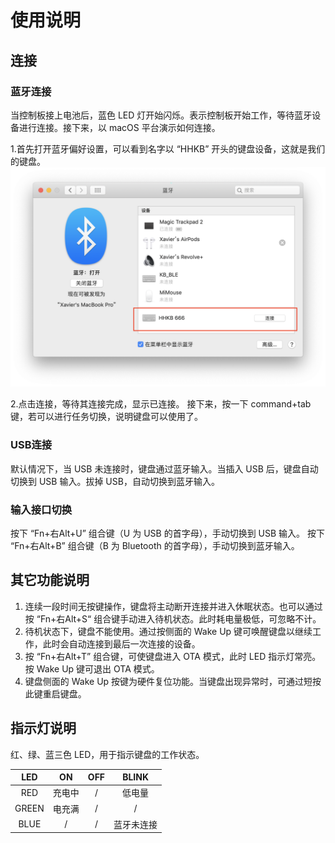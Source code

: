# 使用说明
## 连接
### 蓝牙连接
当控制板接上电池后，蓝色 LED 灯开始闪烁。表示控制板开始工作，等待蓝牙设备进行连接。接下来，以 macOS 平台演示如何连接。

1.首先打开蓝牙偏好设置，可以看到名字以 “HHKB” 开头的键盘设备，这就是我们的键盘。
![Bluetooth Config](../images/bluetooth_config.JPG)

2.点击连接，等待其连接完成，显示已连接。
接下来，按一下 command+tab 键，若可以进行任务切换，说明键盘可以使用了。

### USB连接
默认情况下，当 USB 未连接时，键盘通过蓝牙输入。当插入 USB 后，键盘自动切换到 USB 输入。拔掉 USB，自动切换到蓝牙输入。

### 输入接口切换
按下 “Fn+右Alt+U” 组合键（U 为 USB 的首字母），手动切换到 USB 输入。
按下 “Fn+右Alt+B” 组合键（B 为 Bluetooth 的首字母），手动切换到蓝牙输入。

## 其它功能说明
1. 连续一段时间无按键操作，键盘将主动断开连接并进入休眠状态。也可以通过按 “Fn+右Alt+S“ 组合键手动进入待机状态。此时耗电量极低，可忽略不计。
2. 待机状态下，键盘不能使用。通过按侧面的 Wake Up 键可唤醒键盘以继续工作，此时会自动连接到最后一次连接的设备。
3. 按 “Fn+右Alt+T” 组合键，可使键盘进入 OTA 模式，此时 LED 指示灯常亮。按 Wake Up 键可退出 OTA 模式。
4. 键盘侧面的 Wake Up 按键为硬件复位功能。当键盘出现异常时，可通过短按此键重启键盘。

## 指示灯说明
红、绿、蓝三色 LED，用于指示键盘的工作状态。

 LED|ON|OFF|BLINK
 :--:|:--:|:--:|:--:
 RED|充电中|/|低电量
 GREEN|电充满|/|/
 BLUE|/|/|蓝牙未连接


